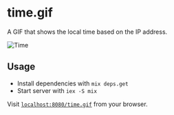 # time.gif

A GIF that shows the local time based on the IP address.

![Time](https://gif.kochika.me/time.gif)

## Usage

- Install dependencies with `mix deps.get`
- Start server with `iex -S mix`

Visit [`localhost:8080/time.gif`](http://localhost:8080/time.gif) from your browser.
